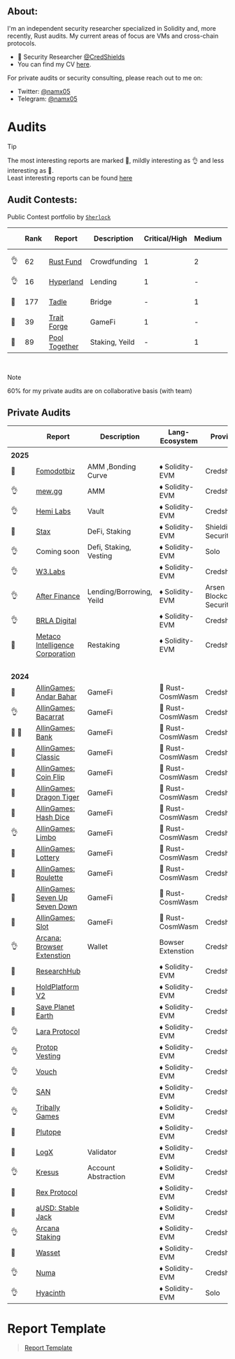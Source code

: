 ## About:

I'm an independent security researcher specialized in Solidity and, more recently, Rust audits. My current areas of focus are VMs and cross-chain protocols.

- 🏢 Security Researcher [@CredShields](https://credshields.com)
- You can find my CV [here](https://docs.google.com/document/d/1bXGsFB4y142gvz49MWaSB97BtRmleL4GBt4ydm9yVDM/edit?tab=t.0).

For private audits or security consulting, please reach out to me on:

- Twitter: [@namx05](https://x.com/namx05)
- Telegram: [@namx05](https://t.me/namx05)

# Audits

> [!TIP]
> The most interesting reports are marked 💎, mildly interesting as 👌 and less interesting as 📰. <br>
> Least interesting reports can be found [here](audit-reports/Least_interesting_reports.md)

## Audit Contests:

Public Contest portfolio by [`Sherlock`](https://audits.sherlock.xyz/watson/namx05)

|     | Rank | Report                                                                                                           | Description    | Critical/High | Medium | Lang-Ecosystem | Platform  |
| --- | ---- | ---------------------------------------------------------------------------------------------------------------- | -------------- | ------------- | ------ | -------------- | --------- |
|     |      |                                                                                                                  |                |               |        |                |           |
| 👌 | 62 | [Rust Fund](https://codehawks.cyfrin.io/c/2025-03-rustfund/results?lt=contest&page=1&sc=xp&sj=reward&t=leaderboard) | Crowdfunding | 1 | 2 | 🦀 Rust-Solana  | CodeHawks| 
| 👌  | 16   | [Hyperland](https://cantina.xyz/competitions/cd180bb3-5d7d-46ed-8b99-d905e54a9d0b/leaderboard)                   | Lending        | 1             | -      | ♦ Solidity-EVM | Cantina   |
| 💎  | 177  | [Tadle](https://codehawks.cyfrin.io/c/2024-08-tadle/results?lt=contest&page=1&sc=reward&sj=reward&t=leaderboard) | Bridge         | -             | 1      | ♦ Solidity-EVM | CodeHawks |
| 💎  | 39   | [Trait Forge](https://code4rena.com/audits/2024-07-traitforge)                                                   | GameFi         | 1             | -      | ♦ Solidity-EVM | CodeArena |
| 📰  | 89   | [Pool Together](https://code4rena.com/audits/2023-07-pooltogether)                                               | Staking, Yeild | -             | 1      | ♦ Solidity-EVM | CodeArena |

<br>

> [!NOTE]
> 60% for my private audits are on collaborative basis (with team)

## Private Audits

|             | Report                                                                                                     | Description              | Lang-Ecosystem    | Provider                  |
| ----------- | ---------------------------------------------------------------------------------------------------------- | ------------------------ | ----------------- | ------------------------- |
|             |
| <b>2025</b> |
| 💎          | [Fomodotbiz](audit-reports/pdf/Fomodotbiz_Final_Audit_Report.pdf)                                          | AMM ,Bonding Curve       | ♦ Solidity-EVM    | Credshields               |
| 👌          | [mew.gg](audit-reports/pdf/mew.gg_Contracts_Final_Audit_Report.pdf)                                        | AMM                      | ♦ Solidity-EVM    | Credshields               |
| 👌          | [Hemi Labs](audit-reports/pdf/Hemi_Labs_Final_Audit_Report.pdf)                                            | Vault                    | ♦ Solidity-EVM    | Credshields               |
| 📰          | [Stax](audit-reports/md/Stax-Security-Review.md)                                                           | DeFi, Staking            | ♦ Solidity-EVM    | Shieldify Security        |
| 👌          | Coming soon                                                                                                | Defi, Staking, Vesting   | ♦ Solidity-EVM    | Solo                      |
| 👌          | [W3.Labs](audit-reports/pdf/W3.labs_Final_Audit_Report.pdf)                                                |                          | ♦ Solidity-EVM    | Credshields               |
| 👌          | [After Finance](audit-reports/pdf/After-Finance-Report.pdf)                                                | Lending/Borrowing, Yeild | ♦ Solidity-EVM    | Arsen Blockchain Security |
| 👌          | [BRLA Digital](audit-reports/pdf/BRLA_Final_Audit_Report.pdf)                                              |                          | ♦ Solidity-EVM    | Credshields               |
| 💎          | [Metaco Intelligence Corporation](audit-reports/pdf/Zoth_Final_Audit_Report.pdf)                           | Restaking                | ♦ Solidity-EVM    | Credshields               |
| <br>        |
| <b>2024</b> |
| 📰          | [AllinGames: Andar Bahar](audit-reports/pdf/AllInGames_Andar_Bahar_Final_Audit_Report.pdf)                 | GameFi                   | 🦀 Rust-CosmWasm  | Credshields               |
| 👌          | [AllinGames: Bacarrat](audit-reports/pdf/AllInGames_Baccarat_Final_Audit_Report.pdf)                       | GameFi                   | 🦀 Rust-CosmWasm  | Credshields               |
| 💎 💎       | [AllinGames: Bank](audit-reports/pdf/AllInGames_Bank_Final_Audit_Report.pdf)                               | GameFi                   | 🦀 Rust-CosmWasm  | Credshields               |
| 💎          | [AllinGames: Classic](audit-reports/pdf/AllInGames_Classic_Dice_Final_Audit_Report.pdf)                    | GameFi                   | 🦀 Rust-CosmWasm  | Credshields               |
| 💎          | [AllinGames: Coin Flip](audit-reports/pdf/AllInGames_Coin_Flip_Final_Audit_Report.pdf)                     | GameFi                   | 🦀 Rust-CosmWasm  | Credshields               |
| 📰          | [AllinGames: Dragon Tiger](audit-reports/pdf/AllInGames_Dragon_Tiger_Final_Audit_Report.pdf)               | GameFi                   | 🦀 Rust-CosmWasm  | Credshields               |
| 💎          | [AllinGames: Hash Dice](audit-reports/pdf/AllInGames_Hash_Dice_Final_Audit_Report.pdf)                     | GameFi                   | 🦀 Rust-CosmWasm  | Credshields               |
| 👌          | [AllinGames: Limbo](audit-reports/pdf/AllInGames_Limbo_Final_Audit_Report.pdf)                             | GameFi                   | 🦀 Rust-CosmWasm  | Credshields               |
| 💎          | [AllinGames: Lottery](audit-reports/pdf/AllInGames_Lottery_Final_Audit_Report.pdf)                         | GameFi                   | 🦀 Rust-CosmWasm  | Credshields               |
| 📰          | [AllinGames: Roulette](audit-reports/pdf/AllInGames_Roulette_Final_Audit_Report.pdf)                       | GameFi                   | 🦀 Rust-CosmWasm  | Credshields               |
| 📰          | [AllinGames: Seven Up Seven Down](audit-reports/pdf/AllInGames_Seven_Up_Seven_Down_Final_Audit_Report.pdf) | GameFi                   | 🦀 Rust-CosmWasm  | Credshields               |
| 📰          | [AllinGames: Slot](audit-reports/pdf/AllInGames_Slots_Final_Audit_Report.pdf)                              | GameFi                   | 🦀 Rust-CosmWasm  | Credshields               |
| 👌          | [Arcana: Browser Extenstion](audit-reports/pdf/Arcana_Wallet_Final_Audit_Report.pdf)                       | Wallet                   | Bowser Extenstion | Credshields               |
| 📰          | [ResearchHub](audit-reports/pdf/ResearchHub_SmartContract_Final_Audit_Report.pdf)                          |                          | ♦ Solidity-EVM    | Credshields               |
| 📰          | [HoldPlatform V2](audit-reports/pdf/HoldPlatform_Final_Audit_Report.pdf)                                   |                          | ♦ Solidity-EVM    | Credshields               |
| 💎          | [Save Planet Earth](audit-reports/pdf/SPE_Smart_Contract_Final_Audit_Report.pdf)                           |                          | ♦ Solidity-EVM    | Credshields               |
| 👌          | [Lara Protocol](audit-reports/pdf/Lara_Liquid_Staking_Final_Audit_Report.pdf)                              |                          | ♦ Solidity-EVM    | Credshields               |
| 👌          | [Protop Vesting](audit-reports/pdf/Protop_Vesting_Contracts_Final_Report.pdf)                              |                          | ♦ Solidity-EVM    | Credshields               |
| 👌          | [Vouch](audit-reports/pdf/Vouch_Contract_Final_Audit_Report.pdf)                                           |                          | ♦ Solidity-EVM    | Credshields               |
| 👌          | [SAN](audit-reports/pdf/SAN_Final_Report.pdf)                                                              |                          | ♦ Solidity-EVM    | Credshields               |
| 👌          | [Tribally Games](audit-reports/pdf/Tribally_Games_Final_Report.pdf)                                        |                          | ♦ Solidity-EVM    | Credshields               |
| 💎          | [Plutope](audit-reports/pdf/Plutope_Final_Audit_Report.pdf)                                                |                          | ♦ Solidity-EVM    | Credshields               |
| 💎          | [LogX](audit-reports/pdf/LogX_Token_Final_Report.pdf)                                                      | Validator                | ♦ Solidity-EVM    | Credshields               |
| 👌          | [Kresus](audit-reports/pdf/Kresus_Final_Audit_Report.pdf)                                                  | Account Abstraction      | ♦ Solidity-EVM    | Credshields               |
| 💎          | [Rex Protocol](audit-reports/pdf/Rex_Exchange_Final_Audit_Report.pdf)                                      |                          | ♦ Solidity-EVM    | Credshields               |
| 💎          | [aUSD: Stable Jack](audit-reports/pdf/aUSD_SC_Final_Audit_Report.pdf)                                      |                          | ♦ Solidity-EVM    | Credshields               |
| 👌          | [Arcana Staking](audit-reports/pdf/Arcana_Staking_Contract_Final_Audit_Report.pdf)                         |                          | ♦ Solidity-EVM    | Credshields               |
| 💎          | [Wasset](audit-reports/pdf/Wasset_Final_Audit_Report.pdf)                                                  |                          | ♦ Solidity-EVM    | Credshields               |
| 👌          | [Numa](audit-reports/pdf/Numa_Final_Audit_Report.pdf)                                                      |                          | ♦ Solidity-EVM    | Credshields               |
| 👌          | [Hyacinth](audit-reports/md/Hyacinth-security-review.md)                                                   |                          | ♦ Solidity-EVM    | Solo                      |

# Report Template

> [Report Template](audit-reports/report_template.md)
